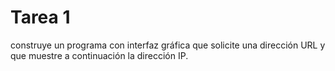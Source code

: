 # Tarea 1
construye un programa con interfaz gráfica que solicite una dirección URL y que muestre a continuación la dirección IP.
